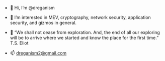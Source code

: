 - 👋 Hi, I’m @dreganism
- 👀 I’m interested in MEV, cryptography, network security, application security, and gizmos in general.
-  💞️ “We shall not cease from exploration. And, the end of all our exploring will be to arrive where we started and know the place for the first time.” T.S. Eliot
  
- 📫 dreganism2@gmail.com

<!---
dreganism/dreganism is a ✨ special ✨ repository because its `README.md` (this file) appears on your GitHub profile.
You can click the Preview link to take a look at your changes.
--->
